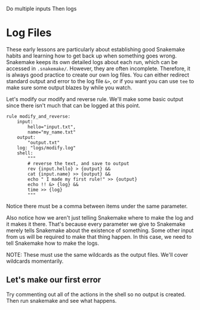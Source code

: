 Do multiple inputs
Then logs

# Log Files

These early lessons are particularly about establishing good Snakemake habits
and learning how to get back up when something goes wrong. Snakemake keeps
its own detailed logs about each run, which can be accessed in `.snakemake/`. 
However, they are often incomplete. Therefore, it is always good practice to
create our own log files. You can either redirect standard output and error to the 
log file `&>`, or if you want you can use `tee` to make sure some output blazes by while
you watch.

Let's modify our modify and reverse rule. We'll make some basic output
since there isn't much that can be logged at this point.

```snakemake
rule modify_and_reverse:
    input:
        hello="input.txt",
        name="my_name.txt"
    output:
        "output.txt"
    log: "logs/modify.log"
    shell:
        """
        # reverse the text, and save to output
        rev {input.hello} > {output} &&
        cat {input.name} >> {output} &&
        echo " I made my first rule!" >> {output}
        echo !! &> {log} &&
        time >> {log}
        """
```        
Notice there must be a comma between items under the same parameter.

Also notice how we aren't just telling Snakemake where to make the log and it makes it there.
That's because every parameter we give to Snakemake merely tells Snakemake about the existence of something.
Some other input from us will be required to
make that thing happen. In this case, we need to tell Snakemake how to make the logs.

NOTE: These must use the same wildcards as the output files. We'll cover wildcards momentarily.

## Let's make our first error

Try commenting out all of the actions in the shell so no output is created. 
Then run snakemake and see what happens.

  
